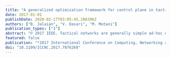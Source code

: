 ```yaml
---
title: "A generalized optimization framework for control plane in tactical wireless networking"
date: 2017-01-01
publishDate: 2020-02-17T03:05:45.288396Z
authors: ["B. Jalaian", "V. Dasari", "M. Motani"]
publication_types: ["1"]
abstract: "© 2017 IEEE. Tactical networks are generally simple ad-hoc networks in design, however, this simple design often gets complicated, when heterogeneous wireless technologies have to work together to enable seamless multi-hop communications across multiple sessions. In recent years, there has been some significant advances in computational, radio, localization, and networking te, and session's rate i.e., aggregate capacity averaged over a 4-time-slot frame)chnologies, which motivate a clean slate design of the control plane for multi-hop tactical wireless networks. In this paper, we develop a global network optimization framework, which characterizes the control plane for multi-hop wireless tactical networks. This framework abstracts the underlying complexity of tactical wireless networks and orchestrates the the control plane functions. Specifically, we develop a cross-layer optimization framework, which characterizes the interaction between the physical, link, and network layers. By applying the framework to a throughput maximization problem, we show how the proposed framework can be utilized to solve a broad range of wireless multi-hop tactical networking problems."
featured: false
publication: "*2017 International Conference on Computing, Networking and Communications, ICNC 2017*"
doi: "10.1109/ICCNC.2017.7876268"
---
```


